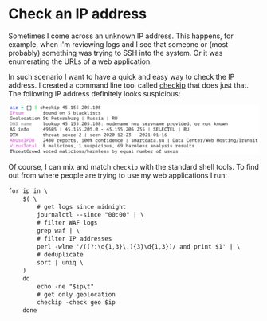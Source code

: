 # Check an IP address

Sometimes I come across an unknown IP address. This happens, for example, when I'm reviewing logs and I see that someone or (most probably) something was trying to SSH into the system. Or it was enumerating the URLs of a web application.

In such scenario I want to have a quick and easy way to check the IP address. I created a command line tool called [checkip](https://github.com/jreisinger/checkip) that does just that. The following IP address definitely looks suspicious:

<img src="/static/checkip.png" style="max-width:100%;width:640px">

Of course, I can mix and match `checkip` with the standard shell tools. To find out from where people are trying to use my web applications I run:

```
for ip in \
    $( \
        # get logs since midnight
        journalctl --since "00:00" | \
        # filter WAF logs
        grep waf | \
        # filter IP addresses
        perl -wlne '/((?:\d{1,3}\.){3}\d{1,3})/ and print $1' | \
        # deduplicate
        sort | uniq \
    )
    do
        echo -ne "$ip\t"
        # get only geolocation
        checkip -check geo $ip
    done
```
